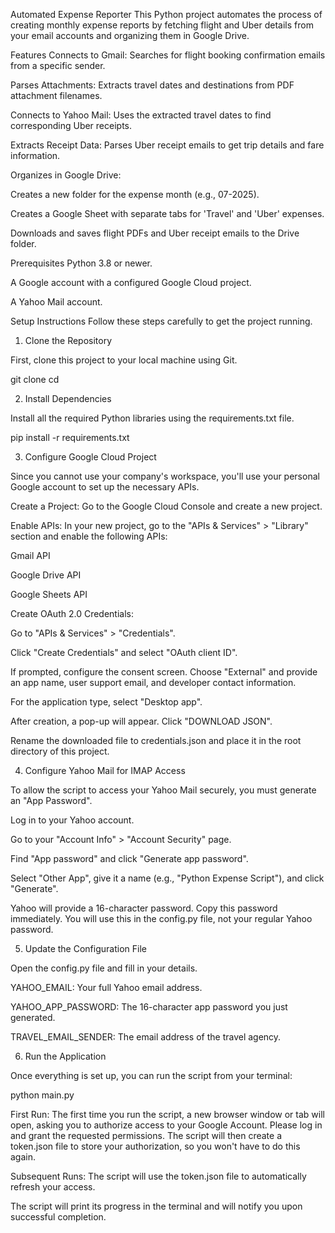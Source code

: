 Automated Expense Reporter
This Python project automates the process of creating monthly expense reports by fetching flight and Uber details from your email accounts and organizing them in Google Drive.

Features
Connects to Gmail: Searches for flight booking confirmation emails from a specific sender.

Parses Attachments: Extracts travel dates and destinations from PDF attachment filenames.

Connects to Yahoo Mail: Uses the extracted travel dates to find corresponding Uber receipts.

Extracts Receipt Data: Parses Uber receipt emails to get trip details and fare information.

Organizes in Google Drive:

Creates a new folder for the expense month (e.g., 07-2025).

Creates a Google Sheet with separate tabs for 'Travel' and 'Uber' expenses.

Downloads and saves flight PDFs and Uber receipt emails to the Drive folder.

Prerequisites
Python 3.8 or newer.

A Google account with a configured Google Cloud project.

A Yahoo Mail account.

Setup Instructions
Follow these steps carefully to get the project running.

1. Clone the Repository

First, clone this project to your local machine using Git.

git clone <your-github-repository-url>
cd <repository-name>

2. Install Dependencies

Install all the required Python libraries using the requirements.txt file.

pip install -r requirements.txt

3. Configure Google Cloud Project

Since you cannot use your company's workspace, you'll use your personal Google account to set up the necessary APIs.

Create a Project: Go to the Google Cloud Console and create a new project.

Enable APIs: In your new project, go to the "APIs & Services" > "Library" section and enable the following APIs:

Gmail API

Google Drive API

Google Sheets API

Create OAuth 2.0 Credentials:

Go to "APIs & Services" > "Credentials".

Click "Create Credentials" and select "OAuth client ID".

If prompted, configure the consent screen. Choose "External" and provide an app name, user support email, and developer contact information.

For the application type, select "Desktop app".

After creation, a pop-up will appear. Click "DOWNLOAD JSON".

Rename the downloaded file to credentials.json and place it in the root directory of this project.

4. Configure Yahoo Mail for IMAP Access

To allow the script to access your Yahoo Mail securely, you must generate an "App Password".

Log in to your Yahoo account.

Go to your "Account Info" > "Account Security" page.

Find "App password" and click "Generate app password".

Select "Other App", give it a name (e.g., "Python Expense Script"), and click "Generate".

Yahoo will provide a 16-character password. Copy this password immediately. You will use this in the config.py file, not your regular Yahoo password.

5. Update the Configuration File

Open the config.py file and fill in your details.

YAHOO_EMAIL: Your full Yahoo email address.

YAHOO_APP_PASSWORD: The 16-character app password you just generated.

TRAVEL_EMAIL_SENDER: The email address of the travel agency.

6. Run the Application

Once everything is set up, you can run the script from your terminal:

python main.py

First Run: The first time you run the script, a new browser window or tab will open, asking you to authorize access to your Google Account. Please log in and grant the requested permissions. The script will then create a token.json file to store your authorization, so you won't have to do this again.

Subsequent Runs: The script will use the token.json file to automatically refresh your access.

The script will print its progress in the terminal and will notify you upon successful completion.
